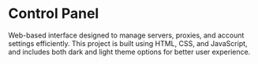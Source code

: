 # Control Panel
 Web-based interface designed to manage servers, proxies, and account settings efficiently. This project is built using HTML, CSS, and JavaScript, and includes both dark and light theme options for better user experience.
